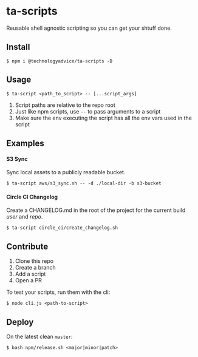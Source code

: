 ta-scripts
==========
Reusable shell agnostic scripting so you can get your shtuff done.

## Install

    $ npm i @technologyadvice/ta-scripts -D

## Usage

    $ ta-script <path_to_script> -- [...script_args]

1. Script paths are relative to the repo root
1. Just like npm scripts, use `--` to pass arguments to a script
1. Make sure the env executing the script has all the env vars used in the script

## Examples

#### S3 Sync

Sync local assets to a publicly readable bucket.

    $ ta-script aws/s3_sync.sh -- -d ./local-dir -b s3-bucket

#### Circle CI Changelog

Create a CHANGELOG.md in the root of the project for the current build _user_ and _repo_.

    $ ta-script circle_ci/create_changelog.sh

## Contribute

1. Clone this repo
1. Create a branch
1. Add a script
1. Open a PR

To test your scripts, run them with the cli:

    $ node cli.js <path-to-script>

## Deploy

On the latest clean `master`:

    $ bash npm/release.sh <major|minor|patch>
